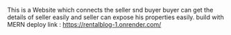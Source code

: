 This is a  Website which connects the seller snd buyer buyer can get the details of seller easily and seller can expose his properties easily.
build with MERN 
deploy link : https://rentalblog-1.onrender.com/
